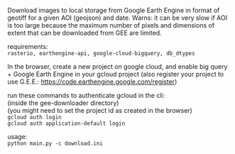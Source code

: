 Download images to local storage from Google Earth Engine in format of geotiff for a given AOI (geojson) and date.
Warns: it can be very slow if AOI is too large because the maximum number of pixels and dimensions of extent that can be downloaded from
GEE are limited.

requirements:  
`rasterio, earthengine-api, google-cloud-bigquery, db_dtypes`

In the browser, create a new project on google cloud, and enable big query + Google Earth Engine in your gcloud project 
(also register your project to use G.E.E.: https://code.earthengine.google.com/register)

run these commands to authenticate gcloud in the cli:  
(inside the gee-downloader directory)  
(you might need to set the project id as created in the browser)  
`gcloud auth login`  
`gcloud auth application-default login`


usage:  
`python main.py -c download.ini`

